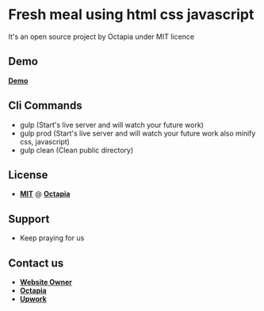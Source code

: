 # Fresh meal using html css javascript 

It's an open source project by Octapia under MIT licence

## Demo
   
   **[Demo](https://mistersakil.github.io/fresh-meal-using-html-css-javascript/)**

## Cli Commands

- gulp (Start's live server and will watch your future work)
- gulp prod (Start's live server and will watch your future work also minify css, javascript)
- gulp clean (Clean public directory)

## License

- **[MIT](http://en.wikipedia.org/wiki/MIT_License)** @ **[Octapia](https://www.facebook.com/octapia.com.bd)**

## Support

- Keep praying for us

## Contact us

- **[Website Owner](https://www.facebook.com/groups/websiteowner)**
- **[Octapia](https://www.facebook.com/octapia.com.bd)**
- **[Upwork](https://www.upwork.com/o/companies/~011335ddde8074293a/)**
